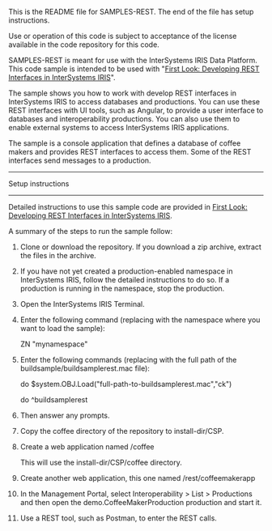 
This is the README file for SAMPLES-REST. The end of the file has setup instructions.

Use or operation of this code is subject to acceptance of the license available in the code repository for this code.

SAMPLES-REST is meant for use with the InterSystems IRIS Data Platform.  This code sample is intended to be used with "<a href="http://docs.intersystems.com/irislatest/csp/docbook/DocBook.UI.Page.cls?KEY=AFL_REST">First Look: Developing REST Interfaces in InterSystems IRIS</a>".

The sample shows you how to work with develop REST interfaces in InterSystems IRIS to access databases and productions. You can use these REST interfaces with UI tools, such as Angular, to provide a user interface to databases and interoperability productions. You can also use them to enable external systems to access InterSystems IRIS applications.

The sample is a console application that defines a database of coffee makers and provides REST interfaces to access them. Some of the REST interfaces send messages to a production.

*******************************************************************************
Setup instructions
*******************************************************************************
Detailed instructions to use this sample code are provided in <a href="http://docs.intersystems.com/irislatest/csp/docbook/DocBook.UI.Page.cls?KEY=AFL_REST">First Look: Developing REST Interfaces in InterSystems IRIS</a>. 

A summary of the steps to run the sample follow:

1. Clone or download the repository. If you download a zip archive, extract the files in the archive.
2. If you have not yet created a production-enabled namespace in InterSystems IRIS, follow the detailed instructions to do so. If a production is running in the namespace, stop the production.
3. Open the InterSystems IRIS Terminal.

4. Enter the following command (replacing with the namespace where you want to load the sample):

   ZN "mynamespace"

5. Enter the following commands (replacing with the full path of the buildsample/buildsamplerest.mac file):

    do $system.OBJ.Load("full-path-to-buildsamplerest.mac","ck")

    do ^buildsamplerest

6. Then answer any prompts.

4. Copy the coffee directory of the repository to install-dir/CSP.

4. Create a web application named /coffee
   
   This will use the install-dir/CSP/coffee directory.

6. Create another web application, this one named /rest/coffeemakerapp

7. In the Management Portal, select Interoperability > List > Productions and then open the demo.CoffeeMakerProduction production and start it.

8. Use a REST tool, such as Postman, to enter the REST calls.
